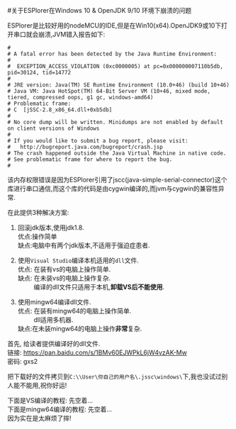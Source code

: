 #关于ESPlorer在Windows 10 & OpenJDK 9/10 环境下崩溃的问题

ESPlorer是比较好用的nodeMCU的IDE,但是在Win10(x64).OpenJDK9或10下打开串口就会崩溃,JVM错入报告如下:
```text
#
# A fatal error has been detected by the Java Runtime Environment:
#
#  EXCEPTION_ACCESS_VIOLATION (0xc0000005) at pc=0x000000007110b5db, pid=30124, tid=14772
#
# JRE version: Java(TM) SE Runtime Environment (10.0+46) (build 10+46)
# Java VM: Java HotSpot(TM) 64-Bit Server VM (10+46, mixed mode, tiered, compressed oops, g1 gc, windows-amd64)
# Problematic frame:
# C  [jSSC-2.8_x86_64.dll+0xb5db]
#
# No core dump will be written. Minidumps are not enabled by default on client versions of Windows
#
# If you would like to submit a bug report, please visit:
#   http://bugreport.java.com/bugreport/crash.jsp
# The crash happened outside the Java Virtual Machine in native code.
# See problematic frame for where to report the bug.
#
```

该内存权限错误是因为ESPlorer引用了jscc(java-simple-serial-connector)这个库进行串口通信,而这个库的代码是由cygwin编译的,而jvm与cygwin的兼容性异常.

在此提供3种解决方案:  
1. 回滚jdk版本,使用jdk1.8.  
优点:操作简单  
缺点:电脑中有两个jdk版本,不适用于强迫症患者.  

2. 使用`Visual Studio`编译本机适用的`dll`文件.  
优点: 在装有vs的电脑上操作简单.  
缺点: 在未装vs的电脑上操作复杂.  
&nbsp;&nbsp;&nbsp;&nbsp;&nbsp;&nbsp;&nbsp;&nbsp;&nbsp;编译的dll文件只适用于本机,**卸载VS后不能使用**.

3. 使用mingw64编译dll文件.  
优点: 在装有mingw64的电脑上操作简单.  
&nbsp;&nbsp;&nbsp;&nbsp;&nbsp;&nbsp;&nbsp;&nbsp;&nbsp;dll适用多机器.  
缺点:在未装mingw64的电脑上操作**非常**复杂.

首先, 给读者提供编译好的dll文件.  
链接: https://pan.baidu.com/s/1BMv60EJWPkL6jW4vzAK-Mw   
密码: gxs2

把下载好的文件拷贝到`C:\\User\你自己的用户名\.jssc\windows\`下,我也没试过别人能不能用,祝你好运!  


下面是VS编译的教程:
先空着...  
下面是mingw64编译的教程:
先空着...  
因为实在是太麻烦了摔!
